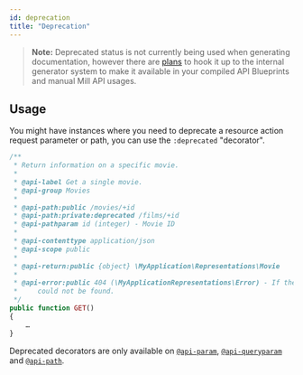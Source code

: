 ```yaml
---
id: deprecation
title: "Deprecation"
---
```


> **Note:** Deprecated status is not currently being used when generating documentation, however there are [plans](https://github.com/vimeo/mill/milestones) to hook it up to the internal generator system to make it available in your compiled API Blueprints and manual Mill API usages.

## Usage
You might have instances where you need to deprecate a resource action request parameter or path, you can use the `:deprecated` "decorator".

```php
/**
 * Return information on a specific movie.
 *
 * @api-label Get a single movie.
 * @api-group Movies
 *
 * @api-path:public /movies/+id
 * @api-path:private:deprecated /films/+id
 * @api-pathparam id (integer) - Movie ID
 *
 * @api-contenttype application/json
 * @api-scope public
 *
 * @api-return:public {object} \MyApplication\Representations\Movie
 *
 * @api-error:public 404 (\MyApplicationRepresentations\Error) - If the movie
 *     could not be found.
 */
public function GET()
{
    …
}
```

Deprecated decorators are only available on [`@api-param`](reference-api-param.md), [`@api-queryparam`](reference-api-queryparam.md) and [`@api-path`](reference-api-path.md).
